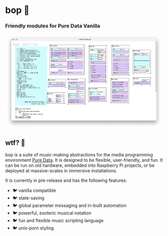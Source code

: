 # bop 🐤

### Friendly modules for Pure Data Vanilla

![bop screenshot](screenshot.bop.png)

## wtf? 🦜 
bop is a suite of music-making abstractions for the media programming environment [Pure Data](puredata.info/).  It is designed to be flexible, user-friendly, and fun.  It can be run on old hardware, embedded into Raspberry Pi projects, or be deployed at massive-scales in immersive installations.

It is currently in pre-release and has the following features:

- 🐦 vanilla compatible
- 🐦 state-saving
- 🐦 global parameter messaging and in-built automation
- 🐦 powerful, esoteric musical notation
- 🐦 fun and flexible music scripting language
- 🐦 unix-porn styling
